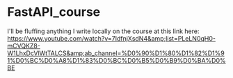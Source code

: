 # FastAPI_course
I'll be fluffing anything I write locally on the course at this link here:  https://www.youtube.com/watch?v=7IdfnjXsdN4&amp;list=PLeLN0qH0-mCVQKZ8-W1LhxDcVlWtTALCS&amp;ab_channel=%D0%90%D1%80%D1%82%D1%91%D0%BC%D0%A8%D1%83%D0%BC%D0%B5%D0%B9%D0%BA%D0%BE
